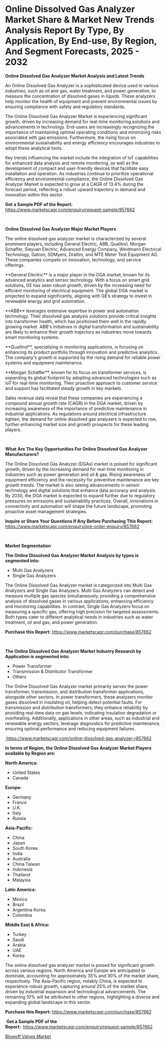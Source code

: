 <p><h1>Online Dissolved Gas Analyzer Market Share & Market New Trends Analysis Report By Type, By Application, By End-use, By Region, And Segment Forecasts, 2025 - 2032</h1></p><p><strong>Online Dissolved Gas Analyzer Market Analysis and Latest Trends</strong></p>
<p><p>An Online Dissolved Gas Analyzer is a sophisticated device used in various industries, such as oil and gas, water treatment, and power generation, to measure the concentration of dissolved gases in liquids. These analyzers help monitor the health of equipment and prevent environmental issues by ensuring compliance with safety and regulatory standards. </p><p>The Online Dissolved Gas Analyzer Market is experiencing significant growth, driven by increasing demand for real-time monitoring solutions and advancements in technology. End-users are increasingly recognizing the importance of maintaining optimal operating conditions and minimizing risks associated with gas emissions. Furthermore, the rising focus on environmental sustainability and energy efficiency encourages industries to adopt these analytical tools.</p><p>Key trends influencing the market include the integration of IoT capabilities for enhanced data analysis and remote monitoring, as well as the development of compact and user-friendly devices that facilitate easy installation and operation. As industries continue to prioritize operational efficiency and environmental compliance, the Online Dissolved Gas Analyzer Market is expected to grow at a CAGR of 13.4% during the forecast period, reflecting a robust upward trajectory in demand and innovation within this sector.</p></p>
<p><strong>Get a Sample PDF of the Report:&nbsp;</strong> <a href="https://www.marketscagr.com/enquiry/request-sample/857662?utm_campaign=2460&utm_medium=2&utm_source=Github&utm_content=ia&utm_term=18022025&utm_id=online-dissolved-gas-analyzer">https://www.marketscagr.com/enquiry/request-sample/857662</a></p>
<p>&nbsp;</p>
<p><strong>Online Dissolved Gas Analyzer Major Market Players</strong></p>
<p><p>The online dissolved gas analyzer market is characterized by several prominent players, including General Electric, ABB, Qualitrol, Morgan Schaffer, Sieyuan Electric, Advanced Energy Company, Weidmann Electrical Technology, Gatron, SDMyers, Drallim, and MTE Meter Test Equipment AG. These companies compete on innovation, technology, and service offerings.</p><p>**General Electric** is a major player in the DGA market, known for its advanced analytics and sensor technology. With a focus on smart grid solutions, GE has seen robust growth, driven by the increasing need for efficient monitoring of electrical equipment. The global DGA market is projected to expand significantly, aligning with GE’s strategy to invest in renewable energy and grid automation.</p><p>**ABB** leverages extensive expertise in power and automation technology. Their dissolved gas analysis solutions provide critical insights into transformer health, which has positioned them well in the rapidly growing market. ABB's initiatives in digital transformation and sustainability are likely to enhance their growth trajectory as industries move towards smart monitoring systems.</p><p>**Qualitrol**, specializing in monitoring applications, is focusing on enhancing its product portfolio through innovation and predictive analytics. The company's growth is supported by the rising demand for reliable power systems and equipment maintenance.</p><p>**Morgan Schaffer**, known for its focus on transformer services, is expanding its global footprint by adopting advanced technologies such as IoT for real-time monitoring. Their proactive approach to customer service and support has facilitated steady growth in key markets.</p><p>Sales revenue data reveal that these companies are experiencing a compound annual growth rate (CAGR) in the DGA market, driven by increasing awareness of the importance of predictive maintenance in industrial applications. As regulations around electrical infrastructure tighten, the demand for online dissolved gas analyzers is expected to rise, further enhancing market size and growth prospects for these leading players.</p></p>
<p>&nbsp;</p>
<p><strong>What Are The Key Opportunities For Online Dissolved Gas Analyzer Manufacturers?</strong></p>
<p><p>The Online Dissolved Gas Analyzer (DGAs) market is poised for significant growth, driven by the increasing demand for real-time monitoring in industries such as power generation and oil & gas. Rising awareness of equipment efficiency and the necessity for preventive maintenance are key growth trends. The market is also seeing advancements in sensor technology and digital solutions that enhance data accuracy and analysis. By 2030, the DGA market is expected to expand further due to regulatory pressures on emissions and sustainability practices. Overall, innovations in connectivity and automation will shape the future landscape, promoting proactive asset management strategies.</p></p>
<p><strong>Inquire or Share Your Questions If Any Before Purchasing This Report:</strong> <a href="https://www.marketscagr.com/enquiry/pre-order-enquiry/857662?utm_campaign=2460&utm_medium=2&utm_source=Github&utm_content=ia&utm_term=18022025&utm_id=online-dissolved-gas-analyzer">https://www.marketscagr.com/enquiry/pre-order-enquiry/857662</a></p>
<p>&nbsp;</p>
<p><strong>Market Segmentation</strong></p>
<p><strong>The Online Dissolved Gas Analyzer Market Analysis by types is segmented into:</strong></p>
<p><ul><li>Multi Gas Analyzers</li><li>Single Gas Analyzers</li></ul></p>
<p><p>The Online Dissolved Gas Analyzer market is categorized into Multi Gas Analyzers and Single Gas Analyzers. Multi Gas Analyzers can detect and measure multiple gas species simultaneously, providing a comprehensive analysis of dissolved gases in various applications, enhancing efficiency and monitoring capabilities. In contrast, Single Gas Analyzers focus on measuring a specific gas, offering high precision for targeted assessments. Both types cater to different analytical needs in industries such as water treatment, oil and gas, and power generation.</p></p>
<p><strong>Purchase this Report:&nbsp;</strong><a href="https://www.marketscagr.com/purchase/857662?utm_campaign=2460&utm_medium=2&utm_source=Github&utm_content=ia&utm_term=18022025&utm_id=online-dissolved-gas-analyzer">https://www.marketscagr.com/purchase/857662</a></p>
<p>&nbsp;</p>
<p><strong>The Online Dissolved Gas Analyzer Market Industry Research by Application is segmented into:</strong></p>
<p><ul><li>Power Transformer</li><li>Transmission & Distributor Transformer</li><li>Others</li></ul></p>
<p><p>The Online Dissolved Gas Analyzer market primarily serves the power transformer, transmission, and distribution transformer applications, alongside other sectors. In power transformers, these analyzers monitor gases dissolved in insulating oil, helping detect potential faults. For transmission and distribution transformers, they enhance reliability by providing real-time data on gas levels, indicating insulation degradation or overheating. Additionally, applications in other areas, such as industrial and renewable energy sectors, leverage diagnostics for predictive maintenance, ensuring optimal performance and reducing equipment failures.</p></p>
<p><a href="https://www.marketscagr.com/online-dissolved-gas-analyzer-r857662?utm_campaign=2460&utm_medium=2&utm_source=Github&utm_content=ia&utm_term=18022025&utm_id=online-dissolved-gas-analyzer">&nbsp;https://www.marketscagr.com/online-dissolved-gas-analyzer-r857662</a></p>
<p><strong>In terms of Region, the Online Dissolved Gas Analyzer Market Players available by Region are:</strong></p>
<p>
    <p> <strong> North America: </strong>
        <ul>
            <li>United States</li>
            <li>Canada</li>
        </ul>
        </p> 
    <p> <strong> Europe: </strong>
        <ul>
            <li>Germany</li>
            <li>France</li>
            <li>U.K.</li>
            <li>Italy</li>
            <li>Russia</li>
        </ul>
        </p> 
    <p> <strong> Asia-Pacific: </strong>
        <ul>
            <li>China</li>
            <li>Japan</li>
            <li>South Korea</li>
            <li>India</li>
            <li>Australia</li>
            <li>China Taiwan</li>
            <li>Indonesia</li>
            <li>Thailand</li>
            <li>Malaysia</li>
        </ul>
        </p> 
    <p> <strong> Latin America: </strong>
        <ul>
            <li>Mexico</li>
            <li>Brazil</li>
            <li>Argentina Korea</li>
            <li>Colombia</li>
        </ul>
        </p> 
    <p> <strong> Middle East & Africa: </strong>
        <ul>
            <li>Turkey</li>
            <li>Saudi</li>
            <li>Arabia</li>
            <li>UAE</li>
            <li>Korea</li>
        </ul>
    </p>
    </p>
<p><p>The online dissolved gas analyzer market is poised for significant growth across various regions. North America and Europe are anticipated to dominate, accounting for approximately 35% and 30% of the market share, respectively. The Asia-Pacific region, notably China, is expected to experience robust growth, capturing around 25% of the market share, driven by industrial expansion and technological advancements. The remaining 10% will be attributed to other regions, highlighting a diverse and expanding global landscape in this sector.</p></p>
<p><strong>Purchase this Report: </strong><a href="https://www.marketscagr.com/purchase/857662?utm_campaign=2460&utm_medium=2&utm_source=Github&utm_content=ia&utm_term=18022025&utm_id=online-dissolved-gas-analyzer">https://www.marketscagr.com/purchase/857662</a></p>
<p>&nbsp;<strong>Get a Sample PDF of the Report:&nbsp;&nbsp;</strong><a href="https://www.marketscagr.com/enquiry/request-sample/857662?utm_campaign=2460&utm_medium=2&utm_source=Github&utm_content=ia&utm_term=18022025&utm_id=online-dissolved-gas-analyzer">https://www.marketscagr.com/enquiry/request-sample/857662</a></p>
<p><strong></strong></p>
<p><p><a href="https://github.com/lvaill871987/Market-Research-Report-List-1/blob/main/blowoff-valves-market.md?utm_campaign=2460&utm_medium=2&utm_source=Github&utm_content=ia&utm_term=18022025&utm_id=online-dissolved-gas-analyzer">Blowoff Valves Market</a></p></p>
